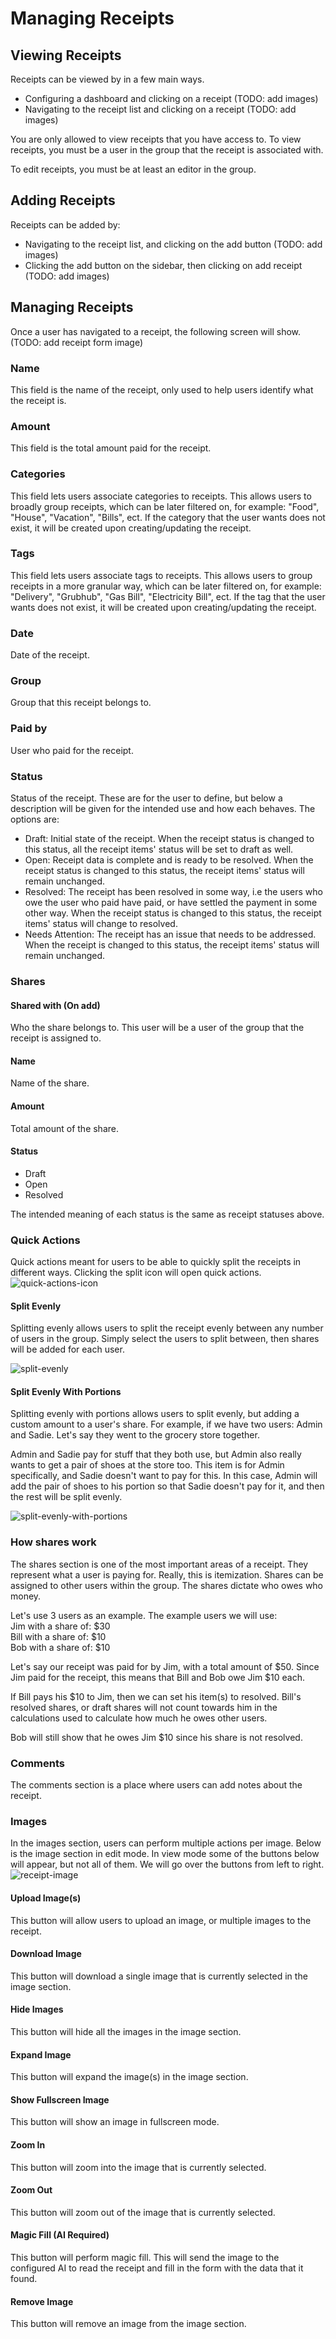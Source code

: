 # Managing Receipts

## Viewing Receipts

Receipts can be viewed by in a few main ways.

* Configuring a dashboard and clicking on a receipt (TODO: add images)
* Navigating to the receipt list and clicking on a receipt (TODO: add images)

You are only allowed to view receipts that you have access to. To view receipts, you must be a user in the group that
the receipt is associated with.

To edit receipts, you must be at least an editor in the group.

## Adding Receipts

Receipts can be added by:

* Navigating to the receipt list, and clicking on the add button (TODO: add images)
* Clicking the add button on the sidebar, then clicking on add receipt (TODO: add images)

## Managing Receipts

Once a user has navigated to a receipt, the following screen will show. (TODO: add receipt form image)

### Name

This field is the name of the receipt, only used to help users identify what the receipt is.

### Amount

This field is the total amount paid for the receipt.

### Categories

This field lets users associate categories to receipts. This allows users to broadly group receipts, which can be later
filtered on, for example: "Food", "House", "Vacation", "Bills", ect. If the category that the user wants does not exist,
it will be created upon creating/updating the receipt.

### Tags

This field lets users associate tags to receipts. This allows users to group receipts in a more granular way, which can
be later filtered on, for example: "Delivery", "Grubhub", "Gas Bill", "Electricity Bill", ect. If the tag that the user
wants does not exist, it will be created upon creating/updating the receipt.

### Date

Date of the receipt.

### Group

Group that this receipt belongs to.

### Paid by

User who paid for the receipt.

### Status

Status of the receipt. These are for the user to define, but below a description will be given for the intended use and
how each behaves.
The options are:

* Draft: Initial state of the receipt. When the receipt status is changed to this status, all the receipt items' status
  will be set to
  draft
  as well.
* Open: Receipt data is complete and is ready to be resolved. When the receipt status is changed to this status, the
  receipt
  items'
  status will remain unchanged.
* Resolved: The receipt has been resolved in some way, i.e the users who owe the user who paid have paid, or have
  settled the payment in some other way. When the receipt status is changed to this status, the receipt items' status
  will
  change to resolved.
* Needs Attention: The receipt has an issue that needs to be addressed. When the receipt is changed to this status, the
  receipt items' status will remain unchanged.

### Shares

#### Shared with (On add)

Who the share belongs to. This user will be a user of the group that the receipt is assigned to.

#### Name

Name of the share.

#### Amount

Total amount of the share.

#### Status

* Draft
* Open
* Resolved

The intended meaning of each status is the same as receipt statuses above.

### Quick Actions

Quick actions meant for users to be able to quickly split the receipts in different ways. Clicking the split icon will
open quick actions.  
![quick-actions-icon](/img/receipts/receipt-shares.png)

#### Split Evenly

Splitting evenly allows users to split the receipt evenly between any number of users in the group. Simply select the
users to split
between, then shares will be added for each user.

![split-evenly](/img/receipts/receipt-split-evenly.png)

#### Split Evenly With Portions

Splitting evenly with portions allows users to split evenly, but adding a custom amount to a user's share.
For example, if we have two users: Admin and Sadie. Let's say they went to the grocery store together.

Admin and Sadie pay for stuff that they both use, but Admin also really wants to get a pair of shoes at the store too.
This
item is for Admin specifically, and Sadie doesn't want to pay for this. In this case, Admin will add the pair of shoes
to his
portion so that Sadie doesn't pay for it, and then the rest will be split evenly.

![split-evenly-with-portions](/img/receipts/receipt-split-evenly-with-portion.png)

### How shares work

The shares section is one of the most important areas of a receipt. They represent what a user is paying for. Really,
this is itemization. Shares can be
assigned to other users within the group. The shares dictate who owes who money.

Let's use 3 users as an example.
The example users we will use:  
Jim with a share of: $30  
Bill with a share of: $10  
Bob with a share of: $10

Let's say our receipt was paid for by Jim, with a total amount of $50.
Since Jim paid for the receipt, this means that Bill and Bob owe Jim $10 each.

If Bill pays his $10 to Jim, then we can set his item(s) to resolved. Bill's resolved shares, or draft shares will not
count towards him in the calculations used to calculate how much he owes other users.

Bob will still show that he owes Jim $10 since his share is not resolved.

### Comments

The comments section is a place where users can add notes about the receipt.

### Images

In the images section, users can perform multiple actions per image. Below is the image section in edit mode. In view
mode some of the buttons below will appear, but not all of them. We will go over the buttons from left to right.
![receipt-image](/img/receipts/receipt-image.png)

#### Upload Image(s)

This button will allow users to upload an image, or multiple images to the receipt.

#### Download Image

This button will download a single image that is currently selected in the image section.

#### Hide Images

This button will hide all the images in the image section.

#### Expand Image

This button will expand the image(s) in the image section.

#### Show Fullscreen Image

This button will show an image in fullscreen mode.

#### Zoom In

This button will zoom into the image that is currently selected.

#### Zoom Out

This button will zoom out of the image that is currently selected.

#### Magic Fill (AI Required)

This button will perform magic fill. This will send the image to the configured AI to read the receipt and fill in the
form with the data that it found.

#### Remove Image

This button will remove an image from the image section.

